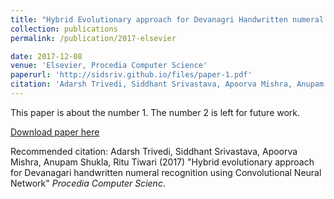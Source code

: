 ```yaml
---
title: "Hybrid Evolutionary approach for Devanagri Handwritten numeral recognition using Convolutional Neural Network"
collection: publications
permalink: /publication/2017-elsevier

date: 2017-12-08
venue: 'Elsevier, Procedia Computer Science'
paperurl: 'http://sidsriv.github.io/files/paper-1.pdf'
citation: 'Adarsh Trivedi, Siddhant Srivastava, Apoorva Mishra, Anupam Shukla, Ritu Tiwari,&quot;Hybrid evolutionary approach for Devanagari handwritten numeral recognition using Convolutional Neural Network,.&quot; <i>Procedia Computer Science</i>. 1(1).'
---
```

This paper is about the number 1. The number 2 is left for future work.

[Download paper here](http://sidsriv.github.io/files/paper1.pdf)

Recommended citation: Adarsh Trivedi, Siddhant Srivastava, Apoorva Mishra, Anupam Shukla, Ritu Tiwari (2017) "Hybrid evolutionary approach for Devanagari handwritten numeral recognition using Convolutional Neural Network" <i>Procedia Computer Scienc</i>.
